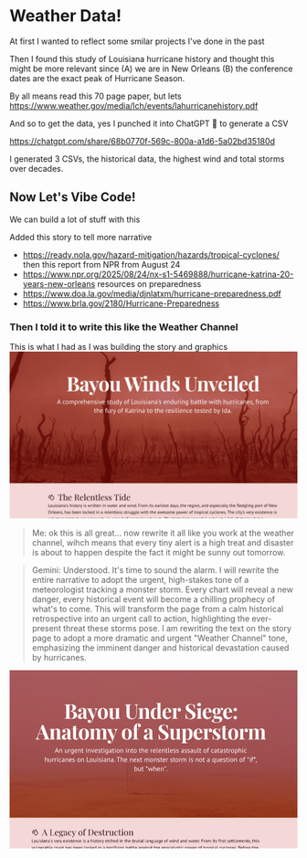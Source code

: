 # Weather Data!

At first I wanted to reflect some smilar projects I've done in the past


Then I found this study of Louisiana hurricane history and thought this might be more relevant since (A) we are in New Orleans (B) the conference dates are the exact peak of Hurricane Season.

By all means read this 70 page paper, but lets 
https://www.weather.gov/media/lch/events/lahurricanehistory.pdf


And so to get the data, yes I punched it into ChatGPT 🥴 to generate a CSV

https://chatgpt.com/share/68b0770f-569c-800a-a1d6-5a02bd35180d

I generated 3 CSVs, the historical data, the highest wind and total storms over decades. 

## Now Let's Vibe Code!

We can build a lot of stuff with this


Added this story to tell more narrative 
* https://ready.nola.gov/hazard-mitigation/hazards/tropical-cyclones/
then this report from NPR from August 24
* https://www.npr.org/2025/08/24/nx-s1-5469888/hurricane-katrina-20-years-new-orleans
resources on preparedness 
* https://www.doa.la.gov/media/djnlatxm/hurricane-preparedness.pdf
* https://www.brla.gov/2180/Hurricane-Preparedness



### Then I told it to write this like the Weather Channel 
This is what I had as I was building the story and graphics 
![alt text](1_before_weather_channel_prompt.png "As I'm building the story, this evolves")

> Me: ok this is all great... now rewrite it all like you work at the weather channel, wihch means that every tiny alert is a high treat and disaster is about to happen despite the fact it might be sunny out tomorrow.

> Gemini: Understood. It's time to sound the alarm. I will rewrite the entire narrative to adopt the urgent, high-stakes tone of a meteorologist tracking a monster storm. Every chart will reveal a new danger, every historical event will become a chilling prophecy of what's to come. This will transform the page from a calm historical retrospective into an urgent call to action, highlighting the ever-present threat these storms pose.
> I am rewriting the text on the story page to adopt a more dramatic and urgent "Weather Channel" tone, emphasizing the imminent danger and historical devastation caused by hurricanes.

![alt text](2_weather_channel_prompt.png "Now written like the weather channel")
